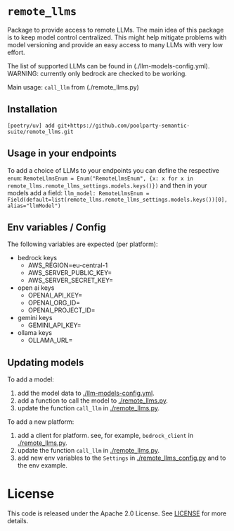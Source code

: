 # `remote_llms`

Package to provide access to remote LLMs. The main idea of this package is to keep model control centralized. This might help mitigate problems with model versioning and provide an easy access to many LLMs with very low effort.

The list of supported LLMs can be found in (./llm-models-config.yml). WARNING: currently only bedrock are checked to be working.

Main usage: `call_llm` from (./remote_llms.py)

## Installation

`[poetry/uv] add git+https://github.com/poolparty-semantic-suite/remote_llms.git`

## Usage in your endpoints

To add a choice of LLMs to your endpoints you can define the respective `enum`:
`RemoteLlmsEnum = Enum("RemoteLlmsEnum", {x: x for x in remote_llms.remote_llms_settings.models.keys()})`
and then in your models add a field:
`llm_model: RemoteLlmsEnum = Field(default=list(remote_llms.remote_llms_settings.models.keys())[0], alias="llmModel")`

## Env variables / Config

The following variables are expected (per platform):
  * bedrock keys
     * AWS_REGION=eu-central-1
     * AWS_SERVER_PUBLIC_KEY=
     * AWS_SERVER_SECRET_KEY=
  * open ai keys
     * OPENAI_API_KEY=
     * OPENAI_ORG_ID=
     * OPENAI_PROJECT_ID=
  * gemini keys
     * GEMINI_API_KEY=
  * ollama keys
     * OLLAMA_URL=

## Updating models

To add a model:
1. add the model data to [./llm-models-config.yml](remote_llms/llm-models-config.yml).
2. add a function to call the model to [./remote_llms.py](./remote_llms.py).
3. update the function `call_llm` in [./remote_llms.py](./remote_llms.py).

To add a new platform:
1. add a client for platform. see, for example, `bedrock_client` in [./remote_llms.py](./remote_llms.py).
2. update the function `call_llm` in [./remote_llms.py](./remote_llms.py).
3. add new env variables to the `Settings` in [./remote_llms_config.py](./remote_llms_config.py) and to the env example.

# License
This code is released under the Apache 2.0 License. See [LICENSE](LICENSE) for more details.
